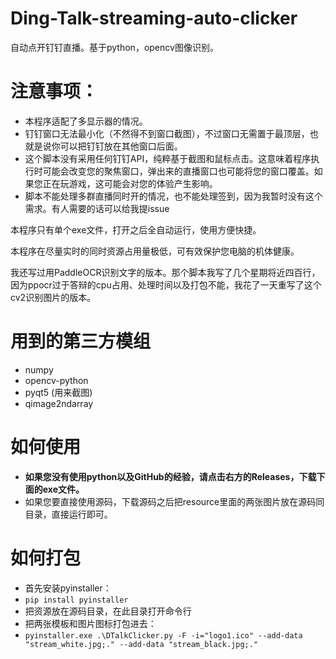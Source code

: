 # Ding-Talk-streaming-auto-clicker
自动点开钉钉直播。基于python，opencv图像识别。
# 注意事项：
- 本程序适配了多显示器的情况。
- 钉钉窗口无法最小化（不然得不到窗口截图），不过窗口无需置于最顶层，也就是说你可以把钉钉放在其他窗口后面。
- 这个脚本没有采用任何钉钉API，纯粹基于截图和鼠标点击。这意味着程序执行时可能会改变您的聚焦窗口，弹出来的直播窗口也可能将您的窗口覆盖。如果您正在玩游戏，这可能会对您的体验产生影响。
- 脚本不能处理多群直播同时开的情况，也不能处理签到，因为我暂时没有这个需求。有人需要的话可以给我提issue

本程序只有单个exe文件，打开之后全自动运行，使用方便快捷。

本程序在尽量实时的同时资源占用量极低，可有效保护您电脑的机体健康。

我还写过用PaddleOCR识别文字的版本。那个脚本我写了几个星期将近四百行，因为ppocr过于答辩的cpu占用、处理时间以及打包不能，我花了一天重写了这个cv2识别图片的版本。

# 用到的第三方模组
- numpy
- opencv-python
- pyqt5 (用来截图)
- qimage2ndarray

# 如何使用
- **如果您没有使用python以及GitHub的经验，请点击右方的Releases，下载下面的exe文件。**
- 如果您要直接使用源码，下载源码之后把resource里面的两张图片放在源码同目录，直接运行即可。


# 如何打包
- 首先安装pyinstaller：
- ```pip install pyinstaller```
- 把资源放在源码目录，在此目录打开命令行
- 把两张模板和图片图标打包进去：
- ```pyinstaller.exe .\DTalkClicker.py -F -i="logo1.ico" --add-data "stream_white.jpg;." --add-data "stream_black.jpg;."```
